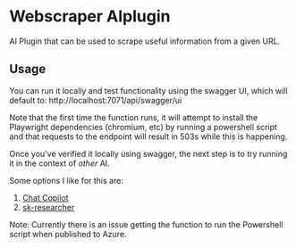 # Webscraper AIplugin
AI Plugin that can be used to scrape useful information from a given URL. 

## Usage
You can run it locally and test functionality using the swagger UI, which will default to: http://localhost:7071/api/swagger/ui

Note that the first time the function runs, it will attempt to install the Playwright dependencies (chromium, etc) by running a powershell script and that requests to the endpoint will result in 503s while this is happening.

Once you've verified it locally using swagger, the next step is to try running it in the context of _other_ AI.

Some options I like for this are:

1. [Chat Copilot](https://github.com/microsoft/chat-copilot)
2. [sk-researcher](https://github.com/craigomatic/sk-researcher)

Note: Currently there is an issue getting the function to run the Powershell script when published to Azure.